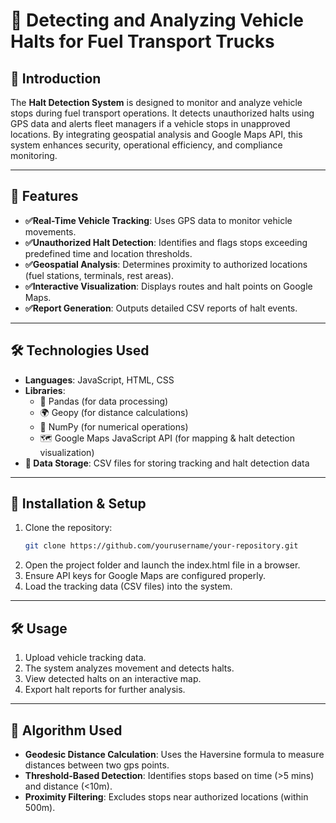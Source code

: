 # 🚛 Detecting and Analyzing Vehicle Halts for Fuel Transport Trucks

## 📌 Introduction
The **Halt Detection System** is designed to monitor and analyze vehicle stops during fuel transport operations. It detects unauthorized halts using GPS data and alerts fleet managers if a vehicle stops in unapproved locations. By integrating geospatial analysis and Google Maps API, this system enhances security, operational efficiency, and compliance monitoring.

---

## 🚀 Features
- **✅Real-Time Vehicle Tracking**: Uses GPS data to monitor vehicle movements.
- **✅Unauthorized Halt Detection**: Identifies and flags stops exceeding predefined time and location thresholds.
- **✅Geospatial Analysis**: Determines proximity to authorized locations (fuel stations, terminals, rest areas).
- **✅Interactive Visualization**: Displays routes and halt points on Google Maps.
- **✅Report Generation**: Outputs detailed CSV reports of halt events.

---

## 🛠️ Technologies Used
- **Languages**: JavaScript, HTML, CSS
- **Libraries**: 
  - 🐍 Pandas (for data processing)
  - 🌍 Geopy (for distance calculations)
  - 🔢 NumPy (for numerical operations)
  - 🗺️ Google Maps JavaScript API (for mapping & halt detection visualization)
- **💾 Data Storage**: CSV files for storing tracking and halt detection data

---

## 🚀 Installation & Setup
1. Clone the repository:
   ```sh
   git clone https://github.com/yourusername/your-repository.git
   ```
2. Open the project folder and launch the index.html file in a browser.
3. Ensure API keys for Google Maps are configured properly.
4. Load the tracking data (CSV files) into the system.

---

## 🛠️ Usage
1. Upload vehicle tracking data.
2. The system analyzes movement and detects halts.
3. View detected halts on an interactive map.
4.  Export halt reports for further analysis.

---

## 🧮 Algorithm Used
- **Geodesic Distance Calculation**: Uses the Haversine formula to measure distances between two gps points.
- **Threshold-Based Detection**: Identifies stops based on time (>5 mins) and distance (<10m).
- **Proximity Filtering**: Excludes stops near authorized locations (within 500m).


